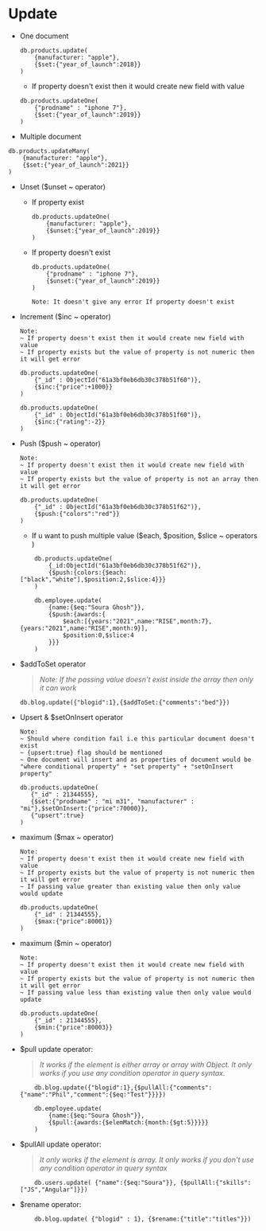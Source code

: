 # Update

- One document
    ```
    db.products.update(
        {manufacturer: "apple"},
        {$set:{"year_of_launch":2018}}
    )

    ```
    * If property doesn't exist then it would create new field with value
    ```
    db.products.updateOne(
        {"prodname" : "iphone 7"},
        {$set:{"year_of_launch":2019}}
    )
    ```


- Multiple document
```
db.products.updateMany(
    {manufacturer: "apple"},
    {$set:{"year_of_launch":2021}}
)

```

- Unset ($unset ~ operator) 

    * If property exist
        ```
        db.products.updateOne(
            {manufacturer: "apple"},
            {$unset:{"year_of_launch":2019}}
        )
        ```

    * If property doesn't exist
        ```
        db.products.updateOne(
            {"prodname" : "iphone 7"},
            {$unset:{"year_of_launch":2019}}
        )

        Note: It doesn't give any error If property doesn't exist
        ```

- Increment ($inc  ~ operator) 
    ```
    Note: 
    ~ If property doesn't exist then it would create new field with value
    ~ If property exists but the value of property is not numeric then it will get error

    db.products.updateOne(
        {"_id" : ObjectId("61a3bf0eb6db30c378b51f60")},
        {$inc:{"price":+1000}}
    )

    db.products.updateOne(
        {"_id" : ObjectId("61a3bf0eb6db30c378b51f60")},
        {$inc:{"rating":-2}}
    )
    ```

- Push ($push ~ operator)    
    ```
    Note: 
    ~ If property doesn't exist then it would create new field with value   
    ~ If property exists but the value of property is not an array then it will get error

    db.products.updateOne(
        {"_id" : ObjectId("61a3bf0eb6db30c378b51f62")},
        {$push:{"colors":"red"}}
    ) 
    
    ```
    * If u want to push multiple value ($each, $position, $slice  ~ operators )
    ```
        db.products.updateOne(
            {_id:ObjectId("61a3bf0eb6db30c378b51f62")},
            {$push:{colors:{$each:["black","white"],$position:2,$slice:4}}}
        )

        db.employee.update(
            {name:{$eq:"Soura Ghosh"}},
            {$push:{awards:{
                $each:[{years:"2021",name:"RISE",month:7},{years:"2021",name:"RISE",month:9}],
                $position:0,$slice:4
            }}}
        )
    ```  
-  $addToSet operator

    >_Note: If the passing value doesn't exist inside the array then only it can work_
    ```
    db.blog.update({"blogid":1},{$addToSet:{"comments":"bed"}})
    ```

- Upsert & $setOnInsert operator   
    ```
    Note:
    ~ Should where condition fail i.e this particular document doesn't exist
    ~ {upsert:true} flag should be mentioned
    ~ One document will insert and as properties of document would be "where conditional property" + "set property" + "setOnInsert property"  

    db.products.updateOne(
       {"_id" : 21344555},
       {$set:{"prodname" : "mi m31", "manufacturer" : "mi"},$setOnInsert:{"price":70000}}, 
       {"upsert":true} 
    )  
    ```

- maximum ($max ~ operator)    
    ```
    Note: 
    ~ If property doesn't exist then it would create new field with value
    ~ If property exists but the value of property is not numeric then it will get error
    ~ If passing value greater than existing value then only value would update

    db.products.updateOne(
        {"_id" : 21344555},
        {$max:{"price":80001}}
    )
    ```

- maximum ($min ~ operator)    
    ```
    Note: 
    ~ If property doesn't exist then it would create new field with value
    ~ If property exists but the value of property is not numeric then it will get error
    ~ If passing value less than existing value then only value would update

    db.products.updateOne(
        {"_id" : 21344555},
        {$min:{"price":80003}}
    )
    ```       

- $pull update operator:

    >_It works if the element is either array or array with Object._
    >_It only works if you use any condition operator in query syntax._

    ```
        db.blog.update({"blogid":1},{$pullAll:{"comments":{"name":"Phil","comment":{$eq:"Test"}}}})

        db.employee.update(
            {name:{$eq:"Soura Ghosh"}},
            {$pull:{awards:{$elemMatch:{month:{$gt:5}}}}}
        )
    ```

- $pullAll update operator:

    >_It only works if the element is array._
    >_It only works if you don't use any condition operator in query syntax_    

    ```
        db.users.update( {"name":{$eq:"Soura"}}, {$pullAll:{"skills":["JS","Angular"]}})
    ```

- $rename operator:
    ```
        db.blog.update( {"blogid" : 1}, {$rename:{"title":"titles"}})
    ```    




